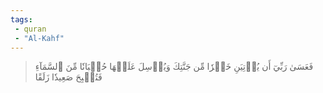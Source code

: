 ```yaml
---
tags: 
 - quran 
 - "Al-Kahf"
---
```


> فَعَسَىٰ رَبِّيٓ أَن يُؤۡتِيَنِ خَيۡرٗا مِّن جَنَّتِكَ وَيُرۡسِلَ عَلَيۡهَا حُسۡبَانٗا مِّنَ ٱلسَّمَآءِ فَتُصۡبِحَ صَعِيدٗا زَلَقًا

